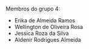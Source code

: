 Membros do grupo 4:

<ul>
  <li>Erika de Almeida Ramos</li>
  <li>Wellington de Oliveira Rosa</li>
  <li>Jessica Roza da Silva</li>
  <li>Aldenir Rodrigues Almeida</li>
<ul>
